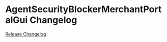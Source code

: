 # AgentSecurityBlockerMerchantPortalGui Changelog

[Release Changelog](https://github.com/spryker/agent-security-blocker-merchant-portal-gui/releases)
